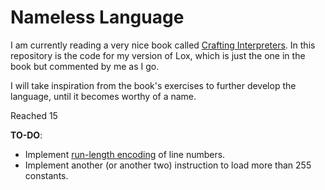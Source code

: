 # Nameless Language

I am currently reading a very nice book called [Crafting Interpreters](https://craftinginterpreters.com/). In this
repository is the code for my version of Lox, which is just the one in the book but commented by me as I go.

I will take inspiration from the book's exercises to further develop the language, until it becomes worthy of a name.

Reached 15

**TO-DO**:

- Implement [run-length encoding](https://en.wikipedia.org/wiki/Run-length_encoding) of line numbers.
- Implement another (or another two) instruction to load more than 255 constants.

